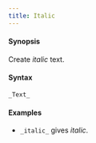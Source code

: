 ```yaml
---
title: Italic
---
```


#### Synopsis

Create _italic_ text.

#### Syntax

```
_Text_
```

#### Examples

* `_italic_` gives _italic_.

